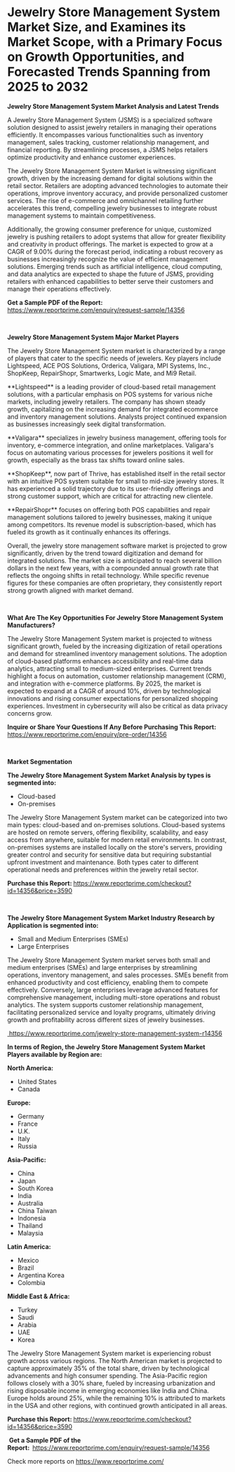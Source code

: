 <p><h1>Jewelry Store Management System Market Size, and Examines its Market Scope, with a Primary Focus on Growth Opportunities, and Forecasted Trends Spanning from 2025 to 2032</h1></p><p><strong>Jewelry Store Management System Market Analysis and Latest Trends</strong></p>
<p><p>A Jewelry Store Management System (JSMS) is a specialized software solution designed to assist jewelry retailers in managing their operations efficiently. It encompasses various functionalities such as inventory management, sales tracking, customer relationship management, and financial reporting. By streamlining processes, a JSMS helps retailers optimize productivity and enhance customer experiences.</p><p>The Jewelry Store Management System Market is witnessing significant growth, driven by the increasing demand for digital solutions within the retail sector. Retailers are adopting advanced technologies to automate their operations, improve inventory accuracy, and provide personalized customer services. The rise of e-commerce and omnichannel retailing further accelerates this trend, compelling jewelry businesses to integrate robust management systems to maintain competitiveness.</p><p>Additionally, the growing consumer preference for unique, customized jewelry is pushing retailers to adopt systems that allow for greater flexibility and creativity in product offerings. The market is expected to grow at a CAGR of 9.00% during the forecast period, indicating a robust recovery as businesses increasingly recognize the value of efficient management solutions. Emerging trends such as artificial intelligence, cloud computing, and data analytics are expected to shape the future of JSMS, providing retailers with enhanced capabilities to better serve their customers and manage their operations effectively.</p></p>
<p><strong>Get a Sample PDF of the Report:&nbsp;</strong> <a href="https://www.reportprime.com/enquiry/request-sample/14356?utm_campaign=3004&utm_medium=2&utm_source=Github&utm_content=ia&utm_term=20032025&utm_id=jewelry-store-management-system">https://www.reportprime.com/enquiry/request-sample/14356</a></p>
<p>&nbsp;</p>
<p><strong>Jewelry Store Management System Major Market Players</strong></p>
<p><p>The Jewelry Store Management System market is characterized by a range of players that cater to the specific needs of jewelers. Key players include Lightspeed, ACE POS Solutions, Orderica, Valigara, MPI Systems, Inc., ShopKeep, RepairShopr, Smartwerks, Logic Mate, and Mi9 Retail. </p><p>**Lightspeed** is a leading provider of cloud-based retail management solutions, with a particular emphasis on POS systems for various niche markets, including jewelry retailers. The company has shown steady growth, capitalizing on the increasing demand for integrated ecommerce and inventory management solutions. Analysts project continued expansion as businesses increasingly seek digital transformation.</p><p>**Valigara** specializes in jewelry business management, offering tools for inventory, e-commerce integration, and online marketplaces. Valigara's focus on automating various processes for jewelers positions it well for growth, especially as the brass tax shifts toward online sales. </p><p>**ShopKeep**, now part of Thrive, has established itself in the retail sector with an intuitive POS system suitable for small to mid-size jewelry stores. It has experienced a solid trajectory due to its user-friendly offerings and strong customer support, which are critical for attracting new clientele. </p><p>**RepairShopr** focuses on offering both POS capabilities and repair management solutions tailored to jewelry businesses, making it unique among competitors. Its revenue model is subscription-based, which has fueled its growth as it continually enhances its offerings.</p><p>Overall, the jewelry store management software market is projected to grow significantly, driven by the trend toward digitization and demand for integrated solutions. The market size is anticipated to reach several billion dollars in the next few years, with a compounded annual growth rate that reflects the ongoing shifts in retail technology. While specific revenue figures for these companies are often proprietary, they consistently report strong growth aligned with market demand.</p></p>
<p>&nbsp;</p>
<p><strong>What Are The Key Opportunities For Jewelry Store Management System Manufacturers?</strong></p>
<p><p>The Jewelry Store Management System market is projected to witness significant growth, fueled by the increasing digitization of retail operations and demand for streamlined inventory management solutions. The adoption of cloud-based platforms enhances accessibility and real-time data analytics, attracting small to medium-sized enterprises. Current trends highlight a focus on automation, customer relationship management (CRM), and integration with e-commerce platforms. By 2025, the market is expected to expand at a CAGR of around 10%, driven by technological innovations and rising consumer expectations for personalized shopping experiences. Investment in cybersecurity will also be critical as data privacy concerns grow.</p></p>
<p><strong>Inquire or Share Your Questions If Any Before Purchasing This Report:</strong> <a href="https://www.reportprime.com/enquiry/pre-order/14356?utm_campaign=3004&utm_medium=2&utm_source=Github&utm_content=ia&utm_term=20032025&utm_id=jewelry-store-management-system">https://www.reportprime.com/enquiry/pre-order/14356</a></p>
<p>&nbsp;</p>
<p><strong>Market Segmentation</strong></p>
<p><strong>The Jewelry Store Management System Market Analysis by types is segmented into:</strong></p>
<p><ul><li>Cloud-based</li><li>On-premises</li></ul></p>
<p><p>The Jewelry Store Management System market can be categorized into two main types: cloud-based and on-premises solutions. Cloud-based systems are hosted on remote servers, offering flexibility, scalability, and easy access from anywhere, suitable for modern retail environments. In contrast, on-premises systems are installed locally on the store's servers, providing greater control and security for sensitive data but requiring substantial upfront investment and maintenance. Both types cater to different operational needs and preferences within the jewelry retail sector.</p></p>
<p><strong>Purchase this Report:&nbsp;</strong><a href="https://www.reportprime.com/checkout?id=14356&price=3590&utm_campaign=3004&utm_medium=2&utm_source=Github&utm_content=ia&utm_term=20032025&utm_id=jewelry-store-management-system">https://www.reportprime.com/checkout?id=14356&price=3590</a></p>
<p>&nbsp;</p>
<p><strong>The Jewelry Store Management System Market Industry Research by Application is segmented into:</strong></p>
<p><ul><li>Small and Medium Enterprises (SMEs)</li><li>Large Enterprises</li></ul></p>
<p><p>The Jewelry Store Management System market serves both small and medium enterprises (SMEs) and large enterprises by streamlining operations, inventory management, and sales processes. SMEs benefit from enhanced productivity and cost efficiency, enabling them to compete effectively. Conversely, large enterprises leverage advanced features for comprehensive management, including multi-store operations and robust analytics. The system supports customer relationship management, facilitating personalized service and loyalty programs, ultimately driving growth and profitability across different sizes of jewelry businesses.</p></p>
<p><a href="https://www.reportprime.com/jewelry-store-management-system-r14356?utm_campaign=3004&utm_medium=2&utm_source=Github&utm_content=ia&utm_term=20032025&utm_id=jewelry-store-management-system">&nbsp;https://www.reportprime.com/jewelry-store-management-system-r14356</a></p>
<p><strong>In terms of Region, the Jewelry Store Management System Market Players available by Region are:</strong></p>
<p>
    <p> <strong> North America: </strong>
        <ul>
            <li>United States</li>
            <li>Canada</li>
        </ul>
        </p> 
    <p> <strong> Europe: </strong>
        <ul>
            <li>Germany</li>
            <li>France</li>
            <li>U.K.</li>
            <li>Italy</li>
            <li>Russia</li>
        </ul>
        </p> 
    <p> <strong> Asia-Pacific: </strong>
        <ul>
            <li>China</li>
            <li>Japan</li>
            <li>South Korea</li>
            <li>India</li>
            <li>Australia</li>
            <li>China Taiwan</li>
            <li>Indonesia</li>
            <li>Thailand</li>
            <li>Malaysia</li>
        </ul>
        </p> 
    <p> <strong> Latin America: </strong>
        <ul>
            <li>Mexico</li>
            <li>Brazil</li>
            <li>Argentina Korea</li>
            <li>Colombia</li>
        </ul>
        </p> 
    <p> <strong> Middle East & Africa: </strong>
        <ul>
            <li>Turkey</li>
            <li>Saudi</li>
            <li>Arabia</li>
            <li>UAE</li>
            <li>Korea</li>
        </ul>
    </p>
    </p>
<p><p>The Jewelry Store Management System market is experiencing robust growth across various regions. The North American market is projected to capture approximately 35% of the total share, driven by technological advancements and high consumer spending. The Asia-Pacific region follows closely with a 30% share, fueled by increasing urbanization and rising disposable income in emerging economies like India and China. Europe holds around 25%, while the remaining 10% is attributed to markets in the USA and other regions, with continued growth anticipated in all areas.</p></p>
<p><strong>Purchase this Report: </strong><a href="https://www.reportprime.com/checkout?id=14356&price=3590&utm_campaign=3004&utm_medium=2&utm_source=Github&utm_content=ia&utm_term=20032025&utm_id=jewelry-store-management-system">https://www.reportprime.com/checkout?id=14356&price=3590</a></p>
<p>&nbsp;<strong>Get a Sample PDF of the Report:&nbsp;&nbsp;</strong><a href="https://www.reportprime.com/enquiry/request-sample/14356?utm_campaign=3004&utm_medium=2&utm_source=Github&utm_content=ia&utm_term=20032025&utm_id=jewelry-store-management-system">https://www.reportprime.com/enquiry/request-sample/14356</a></p>
<p><strong></strong></p>
<p>Check more reports on <a href="https://www.reportprime.com/?utm_campaign=3004&utm_medium=2&utm_source=Github&utm_content=ia&utm_term=20032025&utm_id=jewelry-store-management-system">https://www.reportprime.com/</a></p>